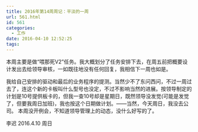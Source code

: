 ```yaml
---
title: 2016年第14周周记：平淡的一周
url: 561.html
id: 561
categories:
  - 工作
date: 2016-04-10 12:52:25
tags:
---
```


本周主要是做“喂那死V2”任务。我大概划分了任务安排下去，在周五前把概要设计发出去给领导审核，一如既往地没有任何回复，我相信下一周也如是。 

我给自己安排的驱动和最后的业务程序的提测。当然少不了东问西问，不过一周过去了，连这个新的卡板叫什么型号也没定，不过不影响当然的进展。按领导制定的计划是10号提供板卡的，但我一查10号却是星期日，既然领导没发觉(可能是发觉了，但要我周日加班)，我也按这个日期做计划。——当然，今天周日，我没去公司。 本周没开例会，不知道领导管理上的动态，没什么好写的了。 

李迟 2016.4.10 周日